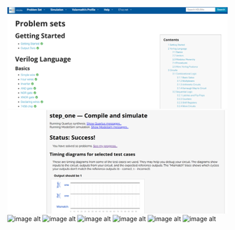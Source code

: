 ![image alt](https://github.com/Valar2309/Hardware101/blob/4a367d7b922de6004cd6e3162bee0ae98716af14/Task%201/Day%201/Screenshot%202025-02-23%20184501.png)
![image alt](https://github.com/Valar2309/Hardware101/blob/17671c2a7f8326338dd2321b6522e43b2ad6189a/Task%201/Day%201/Screenshot%202025-02-23%20185012.png)
![image alt]()
![image alt]()
![image alt]()
![image alt]()
![image alt]()
![image alt]()
